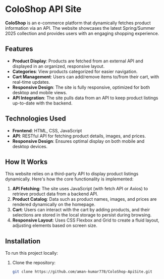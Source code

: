 # ColoShop API Site

**ColoShop** is an e-commerce platform that dynamically fetches product information via an API. The website showcases the latest Spring/Summer 2025 collection and provides users with an engaging shopping experience.

## Features

- **Product Display**: Products are fetched from an external API and displayed in an organized, responsive layout.
- **Categories**: View products categorized for easier navigation.
- **Cart Management**: Users can add/remove items to/from their cart, with real-time updates.
- **Responsive Design**: The site is fully responsive, optimized for both desktop and mobile views.
- **API Integration**: The site pulls data from an API to keep product listings up-to-date with the backend.

## Technologies Used

- **Frontend**: HTML, CSS, JavaScript
- **API**: RESTful API for fetching product details, images, and prices.
- **Responsive Design**: Ensures optimal display on both mobile and desktop devices.

## How It Works

This website relies on a third-party API to display product listings dynamically. Here's how the core functionality is implemented:

1. **API Fetching**: The site uses JavaScript (with fetch API or Axios) to retrieve product data from a backend API.
2. **Product Catalog**: Data such as product names, images, and prices are rendered dynamically on the homepage.
3. **Cart**: Users can interact with the cart by adding products, and their selections are stored in the local storage to persist during browsing.
4. **Responsive Layout**: Uses CSS Flexbox and Grid to create a fluid layout, adjusting elements based on screen size.

## Installation

To run this project locally:

1. Clone the repository:
   ```bash
   git clone https://github.com/aman-kumar778/ColoShop-ApiSite.git


